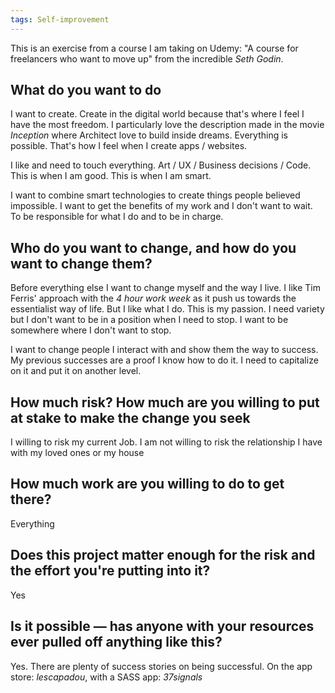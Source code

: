 ```yaml
---
tags: Self-improvement
---
```

This is an exercise from a course I am taking on Udemy: "A course for
freelancers who want to move up" from the incredible _Seth Godin_.

## What do you want to do ##

I want to create. Create in the digital world because that's where I
feel I have the most freedom. I particularly love the description made
in the movie _Inception_ where Architect love to build inside dreams.
Everything is possible. That's how I feel when I create apps /
websites.

I like and need to touch everything. Art / UX / Business decisions /
Code. This is when I am good. This is when I am smart.

I want to combine smart technologies to create things people believed
impossible. I want to get the benefits of my work and I don't want to
wait. To be responsible for what I do and to be in charge.

## Who do you want to change, and how do you want to change them? ##

Before everything else I want to change myself and the way I live. I
like Tim Ferris' approach with the _4 hour work week_ as it push us
towards the essentialist way of life. But I like what I do. This is my
passion. I need variety but I don't want to be in a position when I
need to stop. I want to be somewhere where I don't want to stop.

I want to change people I interact with and show them the way to
success. My previous successes are a proof I know how to do it. I
need to capitalize on it and put it on another level.

## How much risk? How much are you willing to put at stake to make the change you seek ##

I willing to risk my current Job. I am not willing to risk the
relationship I have with my loved ones or my house

## How much work are you willing to do to get there? ##

Everything

## Does this project matter enough for the risk and the effort you're putting into it? ##

Yes

## Is it possible — has anyone with your resources ever pulled off anything like this? ##

Yes. There are plenty of success stories on being successful. On
the app store: _lescapadou_, with a SASS app: _37signals_
